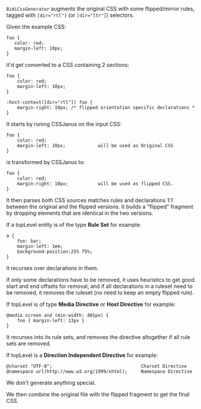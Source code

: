 `BidiCssGenerator` augments the original CSS with some flipped/mirror rules, tagged with `[dir="rtl"]` (or `[dir="ltr"]`) selectors.

Given the example CSS:

    foo {
       color: red;
       margin-left: 10px;
    }

it'd get converted to a CSS containing 2 sections:

    foo {
        color: red;
        margin-left: 10px;
    }

    :host-context([dir="rtl"]) foo {
        margin-right: 10px; /* flipped orientation specific declarations *
    }

It starts by runing CSSJanus on the input CSS:

    foo {
        color: red;
        margin-left: 10px;            will be used as Original CSS
    }

is transformed by CSSJanus to:

    foo {
        color: red;
        margin-right: 10px;           will be used as flipped CSS.
    }

It then parses both CSS sources matches rules and declarations 1:1 between the
original and the flipped versions. It builds a "flipped" fragment by dropping
elements that are identical in the two versions.

If a topLevel entity is of the type **Rule Set**
for example:

    a {                                         
        foo: bar;
        margin-left: 1em;
        background-position:25% 75%;
    }

it recurses over declarations in them.

If only some declarations have to be removed, it uses heuristics to get good
start and end offsets for removal, and if all declarations in a ruleset need to
be removed, it removes the ruleset (no need to keep an empty flipped rule).

If topLevel is of type **Media Directive** or **Host Directive**
for example:

    @media screen and (min-width: 401px) {
        foo { margin-left: 13px }             
    }

It recurses into its rule sets, and removes the directive altogether if all
rule sets are removed.

If topLevel is a **Direction Independent Directive**
for example:

    @charset "UTF-8";                                 Charset Directive
    @namespace url(http://www.w3.org/1999/xhtml);     Namespace Directive

We don't generate anything special.

We then combine the original file with the flipped fragment to get the final CSS.
